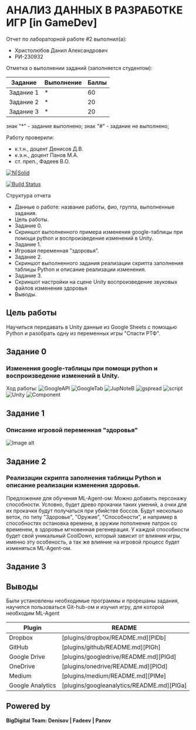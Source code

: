 # АНАЛИЗ ДАННЫХ В РАЗРАБОТКЕ ИГР [in GameDev]
Отчет по лабораторной работе #2 выполнил(а):
- Христолюбов Данил Александрович
- РИ-230932

Отметка о выполнении заданий (заполняется студентом):

| Задание | Выполнение | Баллы |
| ------ | ------ | ------ |
| Задание 1 | * | 60 |
| Задание 2 | * | 20 |
| Задание 3 | * | 20 |

знак "*" - задание выполнено; знак "#" - задание не выполнено;

Работу проверили:
- к.т.н., доцент Денисов Д.В.
- к.э.н., доцент Панов М.А.
- ст. преп., Фадеев В.О.

[![N|Solid](https://cldup.com/dTxpPi9lDf.thumb.png)](https://nodesource.com/products/nsolid)

[![Build Status](https://travis-ci.org/joemccann/dillinger.svg?branch=master)](https://travis-ci.org/joemccann/dillinger)

Структура отчета

- Данные о работе: название работы, фио, группа, выполненные задания.
- Цель работы.
- Задание 0.
- Скриншот выполненного примера изменения google-таблицы при помощи python и воспроизведение изменений в Unity.
- Задание 1.
- Игровая переменная "здоровья".
- Задание 2.
- Скриншот выполненного задания реализации скрипта заполнения таблицы Python и описание реализации изменения.
- Задание 3.
- Скриншот настройки на сцене Unity воспроизведение звуковых файлов изменения здоровья
- Выводы.

## Цель работы
Научиться передавать в Unity данные из Google Sheets с помощью Python и разобрать одну из переменных игры "Спасти РТФ".

## Задание 0
### Изменения google-таблицы при помощи python и воспроизведение изменений в Unity.
Ход работы:
![GoogleAPI](https://github.com/splitxd/bigDigital/blob/main/HW2/GoogleAPI.png)
![GoogleTab](https://github.com/splitxd/bigDigital/blob/main/HW2/GoogleTab.png)
![JupNoteB](https://github.com/splitxd/bigDigital/blob/main/HW2/py.png)
![gspread](https://github.com/splitxd/bigDigital/blob/main/HW2/gspread.png)
![script](https://github.com/splitxd/bigDigital/blob/main/HW2/script.png)
![Unity](https://github.com/splitxd/bigDigital/blob/main/HW2/Unity.png)
![Component](https://github.com/splitxd/bigDigital/blob/main/HW2/Component.png)


## Задание 1
### Описание игровой переменная "здоровья"

![Image alt](https://github.com/splitxd/bigDigital/blob/main/Unity.png)

## Задание 2
###  Реализации скрипта заполнения таблицы Python и описание реализации изменения здоровья.

Предложение для обучения ML-Agent-ом: Можно добавить персонажу способности.
Условно, будет древо прокачки таких умений, а очки для их прокачки будут получаться при убийстве боссов.
Будут несколько веток, по типу "Здоровье", "Оружие", "Способности", и например в способностях остановка времени, в оружии 
пополнение патрон со временем, в здоровье мгновенная регенерация.
У каждой способности будет свой уникальный CoolDown, который зависит от влияния игры, именно эту особеность, а так же 
влияние на игровой процесс будет изменяться ML-Agent-ом.
## Задание 3
### 
## Выводы

Были установлены необходимые программы и прорешаны задания, научился пользоваться Git-hub-ом и изучил игру, для которой необходим ML-Agent

| Plugin | README |
| ------ | ------ |
| Dropbox | [plugins/dropbox/README.md][PlDb] |
| GitHub | [plugins/github/README.md][PlGh] |
| Google Drive | [plugins/googledrive/README.md][PlGd] |
| OneDrive | [plugins/onedrive/README.md][PlOd] |
| Medium | [plugins/medium/README.md][PlMe] |
| Google Analytics | [plugins/googleanalytics/README.md][PlGa] |

## Powered by

**BigDigital Team: Denisov | Fadeev | Panov**
